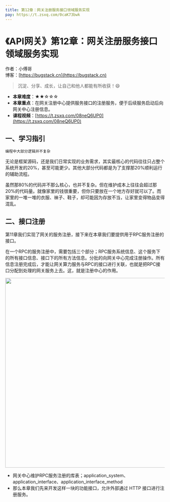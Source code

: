```yaml
---
title: 第12章：网关注册服务接口领域服务实现
pay: https://t.zsxq.com/0caK73bwk
---
```


# 《API网关》第12章：网关注册服务接口领域服务实现

作者：小傅哥
<br/>博客：[https://bugstack.cn](https://bugstack.cn)

>沉淀、分享、成长，让自己和他人都能有所收获！😄

- **本章难度**：★★☆☆☆
- **本章重点**：在网关注册中心提供服务接口的注册服务，便于后续服务启动后向网关中心注册信息。
- **课程视频**：[https://t.zsxq.com/08neQ6UP0](https://t.zsxq.com/08neQ6UP0)

## 一、学习指引

`编程中大部分逻辑并不复杂`

无论是框架源码，还是我们日常实现的业务需求，其实最核心的代码往往只占整个系统开发的20%，甚至可能更少。其他大部分代码都是为了支撑那20%顺利运行的辅助流程。

虽然那80%的代码并不那么核心，也并不复杂。但在维护成本上往往会超过那20%的代码量。就像家里的钱很重要，但你只要放在一个地方存好就可以了。而家里的一堆一堆的衣服、袜子、鞋子，却可能因为存放不当，让家里变得物品变得混乱。

## 二、接口注册

第11章我们实现了网关的服务注册，接下来在本章我们要提供用于RPC服务注册的接口。

在一个RPC的服务注册中，需要包括三个部分；RPC服务系统信息、这个服务下的所有接口信息、接口下的所有方法信息。分批的向网关中心完成注册操作。所有信息注册完成后，才能让网关算力服务与RPC的接口进行关联，也就是把RPC接口分配到处理的网关服务上去。这，就是注册中心的作用。

<div align="center">
    <img src="https://bugstack.cn/images/article/assembly/api-gateway/api-gateway-12-01.png?raw=true" width="600px">
</div>

- 网关中心维护RPC服务注册的库表；application_system、application_interface、application_interface_method
- 那么本章我们先来开发这样一块的功能接口，允许外部通过 HTTP 接口进行注册服务。